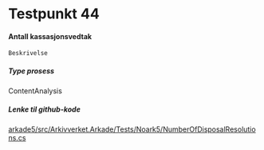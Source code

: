 # Testpunkt 44
#### Antall kassasjonsvedtak

```
Beskrivelse
```

##### Type prosess
ContentAnalysis

##### Lenke til github-kode
[arkade5/src/Arkivverket.Arkade/Tests/Noark5/NumberOfDisposalResolutions.cs](https://github.com/arkivverket/arkade5/blob/master/src/Arkivverket.Arkade/Tests/Noark5/NumberOfDisposalResolutions.cs)